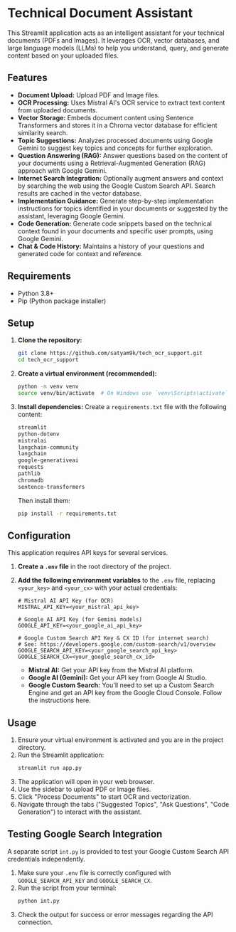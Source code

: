 # Technical Document Assistant

This Streamlit application acts as an intelligent assistant for your technical documents (PDFs and Images). It leverages OCR, vector databases, and large language models (LLMs) to help you understand, query, and generate content based on your uploaded files.

## Features

*   **Document Upload:** Upload PDF and Image files.
*   **OCR Processing:** Uses Mistral AI's OCR service to extract text content from uploaded documents.
*   **Vector Storage:** Embeds document content using Sentence Transformers and stores it in a Chroma vector database for efficient similarity search.
*   **Topic Suggestions:** Analyzes processed documents using Google Gemini to suggest key topics and concepts for further exploration.
*   **Question Answering (RAG):** Answer questions based on the content of your documents using a Retrieval-Augmented Generation (RAG) approach with Google Gemini.
*   **Internet Search Integration:** Optionally augment answers and context by searching the web using the Google Custom Search API. Search results are cached in the vector database.
*   **Implementation Guidance:** Generate step-by-step implementation instructions for topics identified in your documents or suggested by the assistant, leveraging Google Gemini.
*   **Code Generation:** Generate code snippets based on the technical context found in your documents and specific user prompts, using Google Gemini.
*   **Chat & Code History:** Maintains a history of your questions and generated code for context and reference.

## Requirements

*   Python 3.8+
*   Pip (Python package installer)

## Setup

1.  **Clone the repository:**
    ```bash
    git clone https://github.com/satyam9k/tech_ocr_support.git
    cd tech_ocr_support
    ```

2.  **Create a virtual environment (recommended):**
    ```bash
    python -m venv venv
    source venv/bin/activate  # On Windows use `venv\Scripts\activate`
    ```

3.  **Install dependencies:**
    Create a `requirements.txt` file with the following content:
    ```txt
    streamlit
    python-dotenv
    mistralai
    langchain-community
    langchain
    google-generativeai
    requests
    pathlib
    chromadb
    sentence-transformers
    ```
    Then install them:
    ```bash
    pip install -r requirements.txt
    ```

## Configuration

This application requires API keys for several services.

1.  **Create a `.env` file** in the root directory of the project.
2.  **Add the following environment variables** to the `.env` file, replacing `<your_key>` and `<your_cx>` with your actual credentials:

    ```dotenv
    # Mistral AI API Key (for OCR)
    MISTRAL_API_KEY=<your_mistral_api_key>

    # Google AI API Key (for Gemini models)
    GOOGLE_API_KEY=<your_google_ai_api_key>

    # Google Custom Search API Key & CX ID (for internet search)
    # See: https://developers.google.com/custom-search/v1/overview
    GOOGLE_SEARCH_API_KEY=<your_google_search_api_key>
    GOOGLE_SEARCH_CX=<your_google_search_cx_id>
    ```

    *   **Mistral AI:** Get your API key from the Mistral AI platform.
    *   **Google AI (Gemini):** Get your API key from Google AI Studio.
    *   **Google Custom Search:** You'll need to set up a Custom Search Engine and get an API key from the Google Cloud Console. Follow the instructions here.

## Usage

1.  Ensure your virtual environment is activated and you are in the project directory.
2.  Run the Streamlit application:
    ```bash
    streamlit run app.py
    ```
3.  The application will open in your web browser.
4.  Use the sidebar to upload PDF or Image files.
5.  Click "Process Documents" to start OCR and vectorization.
6.  Navigate through the tabs ("Suggested Topics", "Ask Questions", "Code Generation") to interact with the assistant.

## Testing Google Search Integration

A separate script `int.py` is provided to test your Google Custom Search API credentials independently.

1.  Make sure your `.env` file is correctly configured with `GOOGLE_SEARCH_API_KEY` and `GOOGLE_SEARCH_CX`.
2.  Run the script from your terminal:
    ```bash
    python int.py
    ```
3.  Check the output for success or error messages regarding the API connection.



